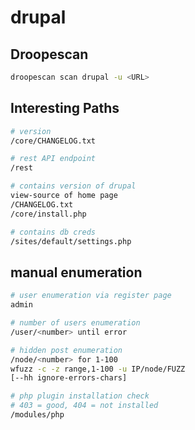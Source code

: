 # drupal

## Droopescan

```bash
droopescan scan drupal -u <URL>
```

## Interesting Paths

```bash
# version
/core/CHANGELOG.txt

# rest API endpoint
/rest

# contains version of drupal
view-source of home page
/CHANGELOG.txt
/core/install.php

# contains db creds
/sites/default/settings.php
```

## manual enumeration

```bash
# user enumeration via register page
admin

# number of users enumeration
/user/<number> until error

# hidden post enumeration 
/node/<number> for 1-100
wfuzz -c -z range,1-100 -u IP/node/FUZZ
[--hh ignore-errors-chars]

# php plugin installation check
# 403 = good, 404 = not installed
/modules/php
```
